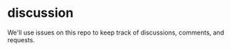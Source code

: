 discussion
==========

We'll use issues on this repo to keep track of discussions, comments, and requests.
